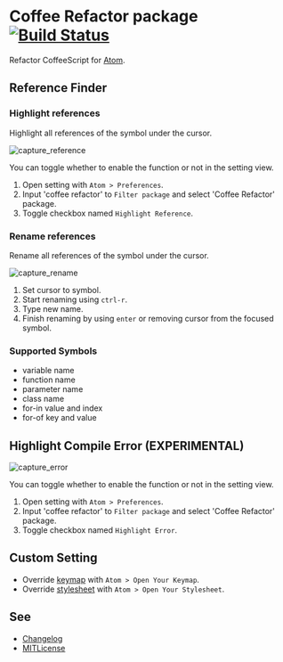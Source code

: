 # Coffee Refactor package [![Build Status](https://travis-ci.org/minodisk/coffee-refactor.svg?branch=master)](https://travis-ci.org/minodisk/coffee-refactor)

Refactor CoffeeScript for [Atom](https://atom.io/).

## Reference Finder

### Highlight references

Highlight all references of the symbol under the cursor.

![capture_reference](https://cloud.githubusercontent.com/assets/514164/2929355/b4fe6d30-d788-11e3-88c3-e65c0046d3fc.gif)

You can toggle whether to enable the function or not in the setting view.

1. Open setting with `Atom > Preferences`.
2. Input 'coffee refactor' to `Filter package` and select 'Coffee Refactor' package.
3. Toggle checkbox named `Highlight Reference`.

### Rename references

Rename all references of the symbol under the cursor.

![capture_rename](https://cloud.githubusercontent.com/assets/514164/2929354/b4e848d4-d788-11e3-99c2-620f406d5e6f.gif)

1. Set cursor to symbol.
2. Start renaming using `ctrl-r`.
3. Type new name.
4. Finish renaming by using `enter` or removing cursor from the focused symbol.

### Supported Symbols

* variable name
* function name
* parameter name
* class name
* for-in value and index
* for-of key and value

## Highlight Compile Error (EXPERIMENTAL)

![capture_error](https://cloud.githubusercontent.com/assets/514164/2936037/568a47d8-d841-11e3-84d4-76ba1a8f69b6.gif)

You can toggle whether to enable the function or not in the setting view.

1. Open setting with `Atom > Preferences`.
2. Input 'coffee refactor' to `Filter package` and select 'Coffee Refactor' package.
3. Toggle checkbox named `Highlight Error`.

## Custom Setting

* Override [keymap](kaymaps/coffee-refactor.cson) with `Atom > Open Your Keymap`.
* Override [stylesheet](stylesheets/coffee-refactor.less) with `Atom > Open Your Stylesheet`.

## See

* [Changelog](CHANGELOG.md)
* [MITLicense](LICENSE.md)
